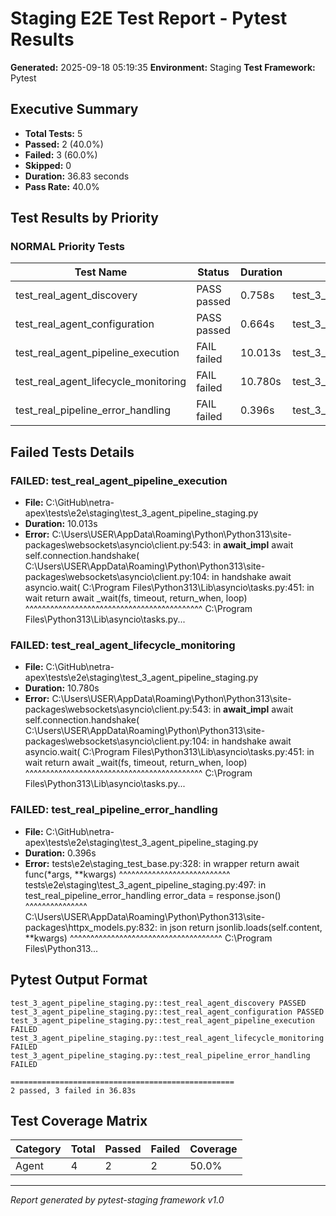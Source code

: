 # Staging E2E Test Report - Pytest Results

**Generated:** 2025-09-18 05:19:35
**Environment:** Staging
**Test Framework:** Pytest

## Executive Summary

- **Total Tests:** 5
- **Passed:** 2 (40.0%)
- **Failed:** 3 (60.0%)
- **Skipped:** 0
- **Duration:** 36.83 seconds
- **Pass Rate:** 40.0%

## Test Results by Priority

### NORMAL Priority Tests

| Test Name | Status | Duration | File |
|-----------|--------|----------|------|
| test_real_agent_discovery | PASS passed | 0.758s | test_3_agent_pipeline_staging.py |
| test_real_agent_configuration | PASS passed | 0.664s | test_3_agent_pipeline_staging.py |
| test_real_agent_pipeline_execution | FAIL failed | 10.013s | test_3_agent_pipeline_staging.py |
| test_real_agent_lifecycle_monitoring | FAIL failed | 10.780s | test_3_agent_pipeline_staging.py |
| test_real_pipeline_error_handling | FAIL failed | 0.396s | test_3_agent_pipeline_staging.py |

## Failed Tests Details

### FAILED: test_real_agent_pipeline_execution
- **File:** C:\GitHub\netra-apex\tests\e2e\staging\test_3_agent_pipeline_staging.py
- **Duration:** 10.013s
- **Error:** C:\Users\USER\AppData\Roaming\Python\Python313\site-packages\websockets\asyncio\client.py:543: in __await_impl__
    await self.connection.handshake(
C:\Users\USER\AppData\Roaming\Python\Python313\site-packages\websockets\asyncio\client.py:104: in handshake
    await asyncio.wait(
C:\Program Files\Python313\Lib\asyncio\tasks.py:451: in wait
    return await _wait(fs, timeout, return_when, loop)
           ^^^^^^^^^^^^^^^^^^^^^^^^^^^^^^^^^^^^^^^^^^^
C:\Program Files\Python313\Lib\asyncio\tasks.py...

### FAILED: test_real_agent_lifecycle_monitoring
- **File:** C:\GitHub\netra-apex\tests\e2e\staging\test_3_agent_pipeline_staging.py
- **Duration:** 10.780s
- **Error:** C:\Users\USER\AppData\Roaming\Python\Python313\site-packages\websockets\asyncio\client.py:543: in __await_impl__
    await self.connection.handshake(
C:\Users\USER\AppData\Roaming\Python\Python313\site-packages\websockets\asyncio\client.py:104: in handshake
    await asyncio.wait(
C:\Program Files\Python313\Lib\asyncio\tasks.py:451: in wait
    return await _wait(fs, timeout, return_when, loop)
           ^^^^^^^^^^^^^^^^^^^^^^^^^^^^^^^^^^^^^^^^^^^
C:\Program Files\Python313\Lib\asyncio\tasks.py...

### FAILED: test_real_pipeline_error_handling
- **File:** C:\GitHub\netra-apex\tests\e2e\staging\test_3_agent_pipeline_staging.py
- **Duration:** 0.396s
- **Error:** tests\e2e\staging_test_base.py:328: in wrapper
    return await func(*args, **kwargs)
           ^^^^^^^^^^^^^^^^^^^^^^^^^^^
tests\e2e\staging\test_3_agent_pipeline_staging.py:497: in test_real_pipeline_error_handling
    error_data = response.json()
                 ^^^^^^^^^^^^^^^
C:\Users\USER\AppData\Roaming\Python\Python313\site-packages\httpx\_models.py:832: in json
    return jsonlib.loads(self.content, **kwargs)
           ^^^^^^^^^^^^^^^^^^^^^^^^^^^^^^^^^^^^^
C:\Program Files\Python313\...

## Pytest Output Format

```
test_3_agent_pipeline_staging.py::test_real_agent_discovery PASSED
test_3_agent_pipeline_staging.py::test_real_agent_configuration PASSED
test_3_agent_pipeline_staging.py::test_real_agent_pipeline_execution FAILED
test_3_agent_pipeline_staging.py::test_real_agent_lifecycle_monitoring FAILED
test_3_agent_pipeline_staging.py::test_real_pipeline_error_handling FAILED

==================================================
2 passed, 3 failed in 36.83s
```

## Test Coverage Matrix

| Category | Total | Passed | Failed | Coverage |
|----------|-------|--------|--------|----------|
| Agent | 4 | 2 | 2 | 50.0% |

---
*Report generated by pytest-staging framework v1.0*
